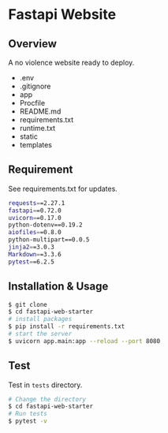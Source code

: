 # Fastapi Website

## Overview

A no violence website ready to deploy.

- .env
- .gitignore
- app
- Procfile
- README.md
- requirements.txt
- runtime.txt
- static
- templates

## Requirement

See requirements.txt for updates.

```sh
requests==2.27.1
fastapi==0.72.0
uvicorn==0.17.0
python-dotenv==0.19.2
aiofiles==0.8.0
python-multipart==0.0.5
jinja2==3.0.3
Markdown==3.3.6
pytest==6.2.5
```

## Installation & Usage

```bash
$ git clone 
$ cd fastapi-web-starter
# install packages
$ pip install -r requirements.txt
# start the server
$ uvicorn app.main:app --reload --port 8080
```


## Test

Test in `tests` directory.

```bash
# Change the directory
$ cd fastapi-web-starter
# Run tests
$ pytest -v
```
